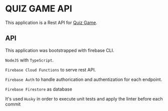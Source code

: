 # QUIZ GAME API

This application is a Rest API for [Quiz Game](https://github.com/gonzs/quiz).

## API

This application was bootstrapped with firebase CLI.

`NodeJS` with `TypeScript`.

`Firebase Cloud Functions` to serve rest API.

`Firebase Auth` to handle authorication and authentization for each endpoint.

`Firebase Firestore` as database

It's used `Husky` in order to execute unit tests and apply the linter before each commit
